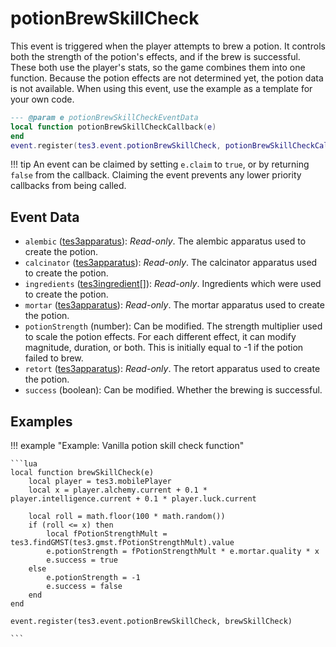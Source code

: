 <!---
	This file is autogenerated. Do not edit this file manually. Your changes will be ignored.
	More information: https://github.com/MWSE/MWSE/tree/master/docs
-->

# potionBrewSkillCheck

This event is triggered when the player attempts to brew a potion. It controls both the strength of the potion's effects, and if the brew is successful. These both use the player's stats, so the game combines them into one function. Because the potion effects are not determined yet, the potion data is not available. When using this event, use the example as a template for your own code.

```lua
--- @param e potionBrewSkillCheckEventData
local function potionBrewSkillCheckCallback(e)
end
event.register(tes3.event.potionBrewSkillCheck, potionBrewSkillCheckCallback)
```

!!! tip
	An event can be claimed by setting `e.claim` to `true`, or by returning `false` from the callback. Claiming the event prevents any lower priority callbacks from being called.

## Event Data

* `alembic` ([tes3apparatus](../../types/tes3apparatus)): *Read-only*. The alembic apparatus used to create the potion.
* `calcinator` ([tes3apparatus](../../types/tes3apparatus)): *Read-only*. The calcinator apparatus used to create the potion.
* `ingredients` ([tes3ingredient](../../types/tes3ingredient)[]): *Read-only*. Ingredients which were used to create the potion.
* `mortar` ([tes3apparatus](../../types/tes3apparatus)): *Read-only*. The mortar apparatus used to create the potion.
* `potionStrength` (number): Can be modified. The strength multiplier used to scale the potion effects. For each different effect, it can modify magnitude, duration, or both. This is initially equal to -1 if the potion failed to brew.
* `retort` ([tes3apparatus](../../types/tes3apparatus)): *Read-only*. The retort apparatus used to create the potion.
* `success` (boolean): Can be modified. Whether the brewing is successful.

## Examples

!!! example "Example: Vanilla potion skill check function"

	```lua
	local function brewSkillCheck(e)
		local player = tes3.mobilePlayer
		local x = player.alchemy.current + 0.1 * player.intelligence.current + 0.1 * player.luck.current
	
		local roll = math.floor(100 * math.random())
		if (roll <= x) then
			local fPotionStrengthMult = tes3.findGMST(tes3.gmst.fPotionStrengthMult).value
			e.potionStrength = fPotionStrengthMult * e.mortar.quality * x
			e.success = true
		else
			e.potionStrength = -1
			e.success = false
		end
	end
	
	event.register(tes3.event.potionBrewSkillCheck, brewSkillCheck)

	```

